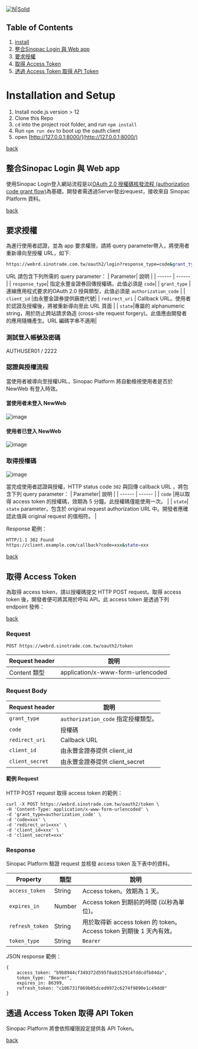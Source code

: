 
[![N|Solid](https://github.com/Sinotrade/sinopac_oauth2_client/blob/master/images/sinopac-144x144.png)](https://www.sinotrade.com.tw/newweb)

<a id='top'></a>
## Table of Contents

1. [install](#install)
2. [整合Sinopac Login 與 Web app](#integration)
3. [要求授權](#requestAuth)
4. [取得 Access Token](#accessToken)
5. [透過 Access Token 取得 API Token](#getApiToken)

<a id='install'></a>
# Installation and Setup

1. Install node.js version > 12
2. Clone this Repo
3. `cd` into the project root folder, and run `npm install`
4. Run `npm run dev` to boot up the oauth client
4. open [http://127.0.0.1:8000/](http://127.0.0.1:8000/)

[back](#top)

<a id='integration'></a>
## 整合Sinopac Login 與 Web app

使用Sinopac Login登入網站流程是以[OAuth 2.0 授權碼核發流程 (authorization code grant flow)](https://tools.ietf.org/html/rfc6749)為基礎。開發者需透過Server發出request，接收來自 Sinopac Platform 資料。

[back](#top)

<a id='requestAuth'></a>
## 要求授權

為進行使用者認證，並為 app 要求權限，請將 query parameter帶入，將使用者重新導向至授權 URL，如下:
```sh
https://webrd.sinotrade.com.tw/oauth2/login?response_type=code&grant_type=authorization_code&client_id=xxx&redirect_uri=xxx&state=xxx
```
URL 請包含下列所需的 query parameter：
| Parameter| 說明 |
| ------ | ------ |
| `response_type`| 指定永豐金證券回傳授權碼，此值必須是 `code`|
| `grant_type` | 連線應用程式要求的OAuth 2.0 授與類型，此值必須是 `authorization_code` |
| `client_id` |由永豐金證券提供廠商代號|
| `redirect_uri` | Callback URL。使用者於認證及授權後，將被重新導向至此 URL 頁面 |
| `state`|專屬的 alphanumeric string，用於防止跨站請求偽造 (cross-site request forgery)。此值應由開發者的應用隨機產生。URL 編碼字串不適用|

### 測試登入帳號及密碼
AUTHUSER01 / 2222

### 認證與授權流程

當使用者被導向至授權URL，Sinopac Platform 將自動檢視使用者是否於 NewWeb 有登入時效。

#### 當使用者未登入 NewWeb
![image](https://github.com/Sinotrade/sinopac_oauth2_client/blob/master/images/login.png)

#### 使用者已登入 NewWeb
![image](https://github.com/Sinotrade/sinopac_oauth2_client/blob/master/images/continue-login.png)

### 取得授權碼
![image](https://github.com/Sinotrade/sinopac_oauth2_client/blob/master/images/auth.png)

當完成使用者認證與授權，HTTP status code `302` 與回傳 callback URL ，將包含下列 query parameter：
| Parameter| 說明 |
| ------ | ------ |
| `code` |用以取得 access token 的授權碼，效期為 5 分鐘。此授權碼僅能使用一次。 |
| `state`| `state` parameter，包含於 original request authorization URL 中。開發者應確認此值與 original request 的值相符。 |

Response 範例：
```sh
HTTP/1.1 302 Found
https://client.example.com/callback?code=xxx&state=xxx
```
[back](#top)

<a id='accessToken'></a>
## 取得 Access Token
為取得 access token，請以授權碼提交 HTTP POST request。取得 access token 後，開發者便可將其用於呼叫 API。此 access token 是透過下列 endpoint 發佈：

[back](#top)

### Request
```
POST https://webrd.sinotrade.com.tw/oauth2/token
```
| Request header| 說明 |
| ------ | ------ |
| Content 類型|application/x-www-form-urlencoded |

### Request Body
| Request header| 說明 |
| ------ | ------ |
| `grant_type`|`authorization_code` 指定授權類型。 |
| `code`|授權碼 |
| `redirect_uri`|Callback URL|
| `client_id`|由永豐金證券提供 client_id |
| `client_secret`|由永豐金證券提供 client_secret  |

#### 範例 Request
HTTP POST request 取得 access token 的範例：
```
curl -X POST https://webrd.sinotrade.com.tw/oauth2/token \
-H 'Content-Type: application/x-www-form-urlencoded' \
-d 'grant_type=authorization_code' \
-d 'code=xxx' \
-d 'redirect_uri=xxx' \
-d 'client_id=xxx' \
-d 'client_secret=xxx'
```
### Response
Sinopac Platform 驗證 request 並核發 access token 及下表中的資料。

| Property| 類型 | 說明 |
| ------ | ------ |------ |
| `access_token`|String|Access token。效期為 1 天。 |
| `expires_in`|Number|Access token 到期前的時間 (以秒為單位)。|
| `refresh_token`|String|用於取得新 access token 的 token。Access token 到期後 1 天內有效。|
| `token_type`|String|`Bearer` |

JSON response 範例：
```
{
	access_token: "b9b8944cf349372d595f8a8152914fddcdfb84da",
	token_type: "Bearer",
	expires_in: 86399,
	refresh_token: "c106731f869b05dced9972c6274f9890e1c49dd0"
}
```

<a id='getApiToken'></a>
## 透過 Access Token 取得 API Token
Sinopac Platform 將會依照權限設定提供各 API Token。

[back](#top)

